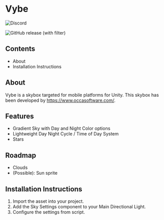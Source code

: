 # Vybe

![Discord](https://img.shields.io/discord/999031026204553316?logo=discord&label=discord)

![GitHub release (with filter)](https://img.shields.io/github/v/release/occasoftware/com.occasoftware.vybe)


## Contents
- About
- Installation Instructions

## About
Vybe is a skybox targeted for mobile platforms for Unity.
This skybox has been developed by https://www.occasoftware.com/.

## Features
- Gradient Sky with Day and Night Color options
- Lightweight Day Night Cycle / Time of Day System 
- Stars

## Roadmap
- Clouds
- (Possible): Sun sprite

## Installation Instructions
1. Import the asset into your project.
2. Add the Sky Settings component to your Main Directional Light.
3. Configure the settings from script.
